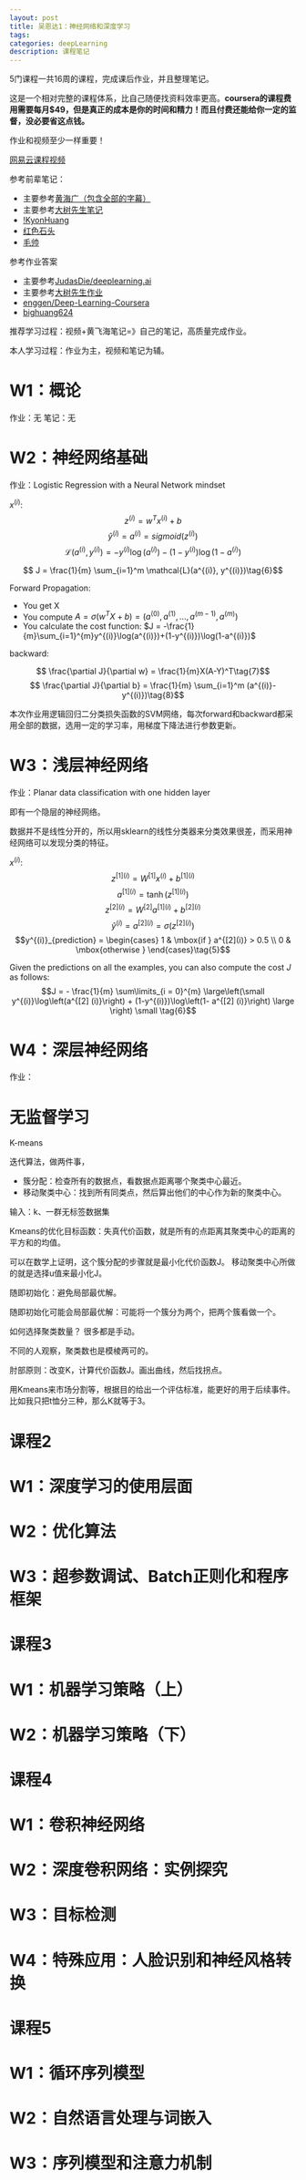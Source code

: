 ```yaml
---
layout: post
title: 吴恩达1：神经网络和深度学习
tags:
categories: deepLearning
description: 课程笔记
---
```


5门课程一共16周的课程，完成课后作业，并且整理笔记。

这是一个相对完整的课程体系，比自己随便找资料效率更高。**coursera的课程费用需要每月$49，但是真正的成本是你的时间和精力！而且付费还能给你一定的监督，没必要省这点钱。**

作业和视频至少一样重要！

[网易云课程视频](https://mooc.study.163.com/smartSpec/detail/1001319001.htm)

参考前辈笔记：
* 主要参考[黄海广（包含全部的字幕）](http://www.ai-start.com/dl2017/)
* 主要参考[大树先生笔记](https://zhuanlan.zhihu.com/p/35333489)
* [!KyonHuang](http://kyonhuang.top/Andrew-Ng-Deep-Learning-notes/#/)
* [红色石头](https://zhuanlan.zhihu.com/p/36453627)
* [毛帅](http://imshuai.com/tag/deeplearning-ai-notes/)


参考作业答案
* 主要参考[JudasDie/deeplearning.ai](https://github.com/JudasDie/deeplearning.ai)
* 主要参考[大树先生作业](https://blog.csdn.net/Koala_Tree/article/category/7186915)
* [enggen/Deep-Learning-Coursera](https://github.com/enggen/Deep-Learning-Coursera)
* [bighuang624](https://github.com/bighuang624/Andrew-Ng-Deep-Learning-notes/tree/master/assignments)

推荐学习过程：视频+黄飞海笔记=》自己的笔记，高质量完成作业。

本人学习过程：作业为主，视频和笔记为辅。

# W1：概论

作业：无
笔记：无

# W2：神经网络基础

作业：Logistic Regression with a Neural Network mindset

$x^{(i)}$:
$$z^{(i)} = w^T x^{(i)} + b \tag{1}$$
$$\hat{y}^{(i)} = a^{(i)} = sigmoid(z^{(i)})\tag{2}$$
$$ \mathcal{L}(a^{(i)}, y^{(i)}) =  - y^{(i)}  \log(a^{(i)}) - (1-y^{(i)} )  \log(1-a^{(i)})\tag{3}$$


$$ J = \frac{1}{m} \sum_{i=1}^m \mathcal{L}(a^{(i)}, y^{(i)})\tag{6}$$

Forward Propagation:
- You get X
- You compute $A = \sigma(w^T X + b) = (a^{(0)}, a^{(1)}, ..., a^{(m-1)}, a^{(m)})$
- You calculate the cost function: $J = -\frac{1}{m}\sum_{i=1}^{m}y^{(i)}\log(a^{(i)})+(1-y^{(i)})\log(1-a^{(i)})$

backward:

$$ \frac{\partial J}{\partial w} = \frac{1}{m}X(A-Y)^T\tag{7}$$
$$ \frac{\partial J}{\partial b} = \frac{1}{m} \sum_{i=1}^m (a^{(i)}-y^{(i)})\tag{8}$$

本次作业用逻辑回归二分类损失函数的SVM网络，每次forward和backward都采用全部的数据，选用一定的学习率，用梯度下降法进行参数更新。

# W3：浅层神经网络

作业：Planar data classification with one hidden layer

即有一个隐层的神经网络。

数据并不是线性分开的，所以用sklearn的线性分类器来分类效果很差，而采用神经网络可以发现分类的特征。

$x^{(i)}$:
$$z^{[1] (i)} =  W^{[1]} x^{(i)} + b^{[1] (i)}\tag{1}$$
$$a^{[1] (i)} = \tanh(z^{[1] (i)})\tag{2}$$
$$z^{[2] (i)} = W^{[2]} a^{[1] (i)} + b^{[2] (i)}\tag{3}$$
$$\hat{y}^{(i)} = a^{[2] (i)} = \sigma(z^{ [2] (i)})\tag{4}$$
$$y^{(i)}_{prediction} = \begin{cases} 1 & \mbox{if } a^{[2](i)} > 0.5 \\ 0 & \mbox{otherwise } \end{cases}\tag{5}$$

Given the predictions on all the examples, you can also compute the cost $J$ as follows:
$$J = - \frac{1}{m} \sum\limits_{i = 0}^{m} \large\left(\small y^{(i)}\log\left(a^{[2] (i)}\right) + (1-y^{(i)})\log\left(1- a^{[2] (i)}\right)  \large  \right) \small \tag{6}$$



# W4：深层神经网络

作业：


# 无监督学习

K-means

迭代算法，做两件事，
* 簇分配：检查所有的数据点，看数据点距离哪个聚类中心最近。
* 移动聚类中心：找到所有同类点，然后算出他们的中心作为新的聚类中心。

输入：k、一群无标签数据集

Kmeans的优化目标函数：失真代价函数，就是所有的点距离其聚类中心的距离的平方和的均值。

可以在数学上证明，这个簇分配的步骤就是最小化代价函数J。
移动聚类中心所做的就是选择u值来最小化J。

随即初始化：避免局部最优解。

随即初始化可能会局部最优解：可能将一个簇分为两个，把两个簇看做一个。

如何选择聚类数量？
很多都是手动。

不同的人观察，聚类数也是模棱两可的。

肘部原则：改变K，计算代价函数J。画出曲线，然后找拐点。

用Kmeans来市场分割等，根据目的给出一个评估标准，能更好的用于后续事件。比如我只把t恤分三种，那么K就等于3。

# 课程2
# W1：深度学习的使用层面
# W2：优化算法
# W3：超参数调试、Batch正则化和程序框架

# 课程3

# W1：机器学习策略（上）
# W2：机器学习策略（下）

# 课程4

# W1：卷积神经网络
# W2：深度卷积网络：实例探究
# W3：目标检测
# W4：特殊应用：人脸识别和神经风格转换

# 课程5

# W1：循环序列模型
# W2：自然语言处理与词嵌入
# W3：序列模型和注意力机制
